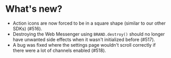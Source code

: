 # What's new?

- Action icons are now forced to be in a square shape (similar to our other SDKs) (#516).
- Destroying the Web Messenger using `BRAND.destroy()` should no longer have unwanted side effects when it wasn't initialized before (#517).
- A bug was fixed where the settings page wouldn't scroll correctly if there were a lot of channels enabled (#518).
